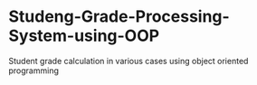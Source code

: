# Studeng-Grade-Processing-System-using-OOP
Student grade calculation in various cases using object oriented programming

